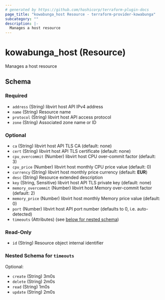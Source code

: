 ```yaml
---
# generated by https://github.com/hashicorp/terraform-plugin-docs
page_title: "kowabunga_host Resource - terraform-provider-kowabunga"
subcategory: ""
description: |-
  Manages a host resource
---
```


# kowabunga_host (Resource)

Manages a host resource



<!-- schema generated by tfplugindocs -->
## Schema

### Required

- `address` (String) libvirt host API IPv4 address
- `name` (String) Resource name
- `protocol` (String) libvirt host API access protocol
- `zone` (String) Associated zone name or ID

### Optional

- `ca` (String) libvirt host API TLS CA (default: none)
- `cert` (String) libvirt host API TLS certificate (default: none)
- `cpu_overcommit` (Number) libvirt host CPU over-commit factor (default: 3)
- `cpu_price` (Number) libvirt host monthly CPU price value (default: 0)
- `currency` (String) libvirt host monthly price currency (default: **EUR**)
- `desc` (String) Resource extended description
- `key` (String, Sensitive) libvirt host API TLS private key (default: none)
- `memory_overcommit` (Number) libvirt host Memory over-commit factor (default: 2)
- `memory_price` (Number) libvirt host monthly Memory price value (default: 0)
- `port` (Number) libvirt host API port number (defaults to 0, i.e. auto-detected)
- `timeouts` (Attributes) (see [below for nested schema](#nestedatt--timeouts))

### Read-Only

- `id` (String) Resource object internal identifier

<a id="nestedatt--timeouts"></a>
### Nested Schema for `timeouts`

Optional:

- `create` (String) 3m0s
- `delete` (String) 2m0s
- `read` (String) 1m0s
- `update` (String) 2m0s
